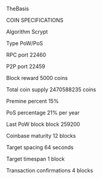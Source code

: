 
TheBasis

COIN SPECIFICATIONS

Algorithm	Scrypt

Type	PoW/PoS

RPC port	22460

P2P port	22459

Block reward	5000 coins

Total coin supply	2470588235 coins

Premine percent	15%

PoS percentage	21% per year

Last PoW block	block 259200

Coinbase maturity	12 blocks

Target spacing	64 seconds

Target timespan	1 block

Transaction confirmations	4 blocks

